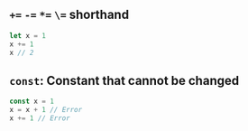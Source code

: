 

## `+=` `-=` `*=` `\=` shorthand
```js
let x = 1
x += 1
x // 2
```

## `const`: Constant that cannot be changed 
```js
const x = 1
x = x + 1 // Error
x += 1 // Error
```
